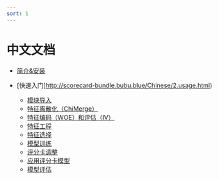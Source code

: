 ```yaml
---
sort: 1
---
```


# 中文文档

<!-- {% include list.liquid %} -->


- [简介&安装](http://scorecard-bundle.bubu.blue/Chinese/1.intro.html)

- [快速入门]http://scorecard-bundle.bubu.blue/Chinese/2.usage.html)
    - [模块导入](http://scorecard-bundle.bubu.blue/Chinese/2.usage.html#模块导入)
    - [特征离散化（ChiMerge）](http://scorecard-bundle.bubu.blue/Chinese/2.usage.html#特征离散化（ChiMerge）)
    - [特征编码（WOE）和评估（IV）](http://scorecard-bundle.bubu.blue/Chinese/2.usage.html#特征编码（WOE）和评估（IV）)
    - [特征工程](http://scorecard-bundle.bubu.blue/Chinese/2.usage.html#特征工程)
    - [特征选择](http://scorecard-bundle.bubu.blue/Chinese/2.usage.html#特征选择)
    - [模型训练](http://scorecard-bundle.bubu.blue/Chinese/2.usage.html#模型训练)
    - [评分卡调整](http://scorecard-bundle.bubu.blue/Chinese/2.usage.html#评分卡调整)
    - [应用评分卡模型](http://scorecard-bundle.bubu.blue/Chinese/2.usage.html#应用评分卡模型)
    - [模型评估](http://scorecard-bundle.bubu.blue/Chinese/2.usage.html#模型评估)